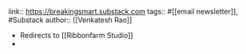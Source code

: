 link:: https://breakingsmart.substack.com
tags:: #[[email newsletter]], #Substack
author:: [[Venkatesh Rao]]

- Redirects to [[Ribbonfarm Studio]]
-